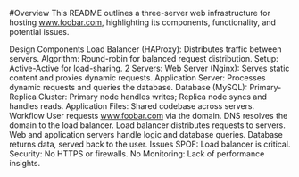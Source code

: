 #Overview
This README outlines a three-server web infrastructure for hosting www.foobar.com, highlighting its components, functionality, and potential issues.

Design
Components
Load Balancer (HAProxy): Distributes traffic between servers.
Algorithm: Round-robin for balanced request distribution.
Setup: Active-Active for load-sharing.
2 Servers:
Web Server (Nginx): Serves static content and proxies dynamic requests.
Application Server: Processes dynamic requests and queries the database.
Database (MySQL):
Primary-Replica Cluster: Primary node handles writes; Replica node syncs and handles reads.
Application Files: Shared codebase across servers.
Workflow
User requests www.foobar.com via the domain.
DNS resolves the domain to the load balancer.
Load balancer distributes requests to servers.
Web and application servers handle logic and database queries.
Database returns data, served back to the user.
Issues
SPOF: Load balancer is critical.
Security: No HTTPS or firewalls.
No Monitoring: Lack of performance insights.

